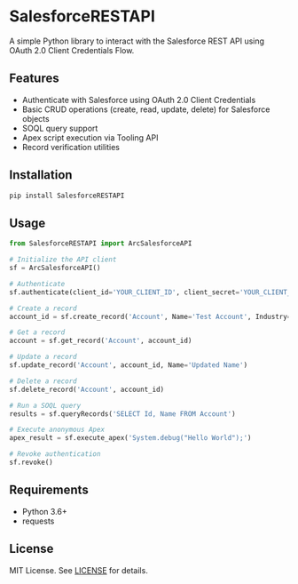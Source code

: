 # SalesforceRESTAPI

A simple Python library to interact with the Salesforce REST API using OAuth 2.0 Client Credentials Flow.

## Features
- Authenticate with Salesforce using OAuth 2.0 Client Credentials
- Basic CRUD operations (create, read, update, delete) for Salesforce objects
- SOQL query support
- Apex script execution via Tooling API
- Record verification utilities

## Installation

```bash
pip install SalesforceRESTAPI
```

## Usage

```python
from SalesforceRESTAPI import ArcSalesforceAPI

# Initialize the API client
sf = ArcSalesforceAPI()

# Authenticate
sf.authenticate(client_id='YOUR_CLIENT_ID', client_secret='YOUR_CLIENT_SECRET')

# Create a record
account_id = sf.create_record('Account', Name='Test Account', Industry='Technology')

# Get a record
account = sf.get_record('Account', account_id)

# Update a record
sf.update_record('Account', account_id, Name='Updated Name')

# Delete a record
sf.delete_record('Account', account_id)

# Run a SOQL query
results = sf.queryRecords('SELECT Id, Name FROM Account')

# Execute anonymous Apex
apex_result = sf.execute_apex('System.debug("Hello World");')

# Revoke authentication
sf.revoke()
```

## Requirements
- Python 3.6+
- requests

## License
MIT License. See [LICENSE](LICENSE) for details.
